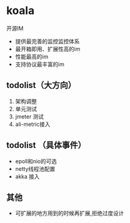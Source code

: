 # koala
开源IM

* 提供最完善的监控监控体系
* 最开箱即用、扩展性高的im
* 性能最高的im
* 支持协议最丰富的im



## todolist（大方向）

1. 架构调整
2. 单元测试
3. jmeter 测试
4. ali-metric接入


## todolist （具体事件）

* epoll和nio的可选
* netty线程池配置
* akka 接入


## 其他
* 可扩展的地方用到的时候再扩展,拒绝过度设计